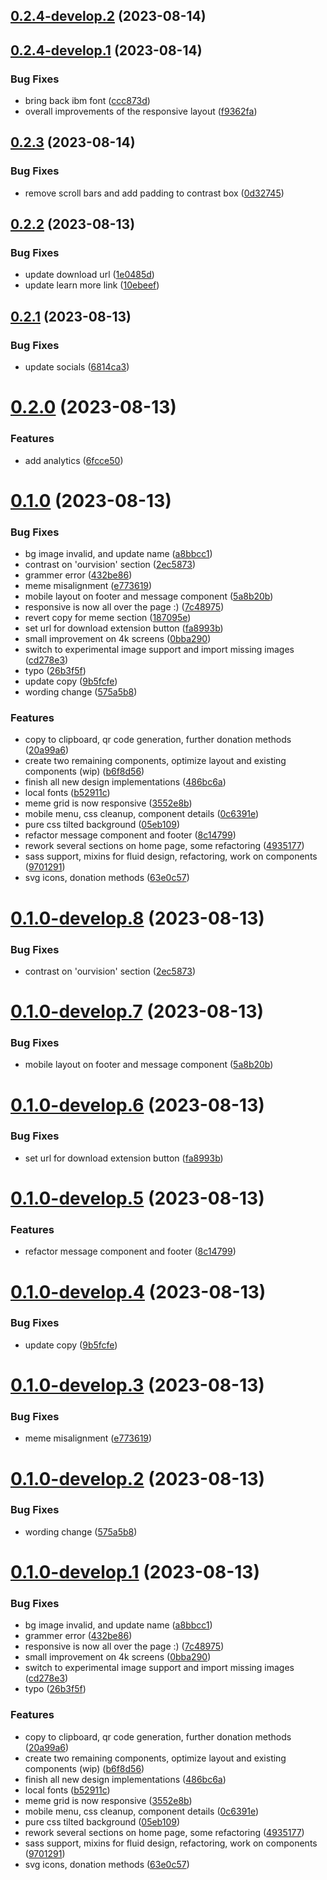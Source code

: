 ## [0.2.4-develop.2](https://git.lumeweb.com/LumeWeb/lumeweb.com/compare/v0.2.4-develop.1...v0.2.4-develop.2) (2023-08-14)

## [0.2.4-develop.1](https://git.lumeweb.com/LumeWeb/lumeweb.com/compare/v0.2.3...v0.2.4-develop.1) (2023-08-14)


### Bug Fixes

* bring back ibm font ([ccc873d](https://git.lumeweb.com/LumeWeb/lumeweb.com/commit/ccc873d547de3e9cd8ba1067d95d5ab5cfd8a9f4))
* overall improvements of the responsive layout ([f9362fa](https://git.lumeweb.com/LumeWeb/lumeweb.com/commit/f9362fa577172a017c8df26aefc88abba042b092))

## [0.2.3](https://git.lumeweb.com/LumeWeb/lumeweb.com/compare/v0.2.2...v0.2.3) (2023-08-14)


### Bug Fixes

* remove scroll bars and add padding to contrast box ([0d32745](https://git.lumeweb.com/LumeWeb/lumeweb.com/commit/0d32745b1817b84211404093a0e10e7015cf6b3e))

## [0.2.2](https://git.lumeweb.com/LumeWeb/lumeweb.com/compare/v0.2.1...v0.2.2) (2023-08-13)


### Bug Fixes

* update download url ([1e0485d](https://git.lumeweb.com/LumeWeb/lumeweb.com/commit/1e0485d1ccb74153557dcff46856350034594ec2))
* update learn more link ([10ebeef](https://git.lumeweb.com/LumeWeb/lumeweb.com/commit/10ebeefaed5292d492976b078d5a2dd5ef1f3c9e))

## [0.2.1](https://git.lumeweb.com/LumeWeb/lumeweb.com/compare/v0.2.0...v0.2.1) (2023-08-13)


### Bug Fixes

* update socials ([6814ca3](https://git.lumeweb.com/LumeWeb/lumeweb.com/commit/6814ca3be56753ea9159ac5f07847fe722b6f0b3))

# [0.2.0](https://git.lumeweb.com/LumeWeb/lumeweb.com/compare/v0.1.0...v0.2.0) (2023-08-13)


### Features

* add analytics ([6fcce50](https://git.lumeweb.com/LumeWeb/lumeweb.com/commit/6fcce50dab4d93aaa95520f89b676f40a29ea21d))

# [0.1.0](https://git.lumeweb.com/LumeWeb/lumeweb.com/compare/v0.0.1...v0.1.0) (2023-08-13)


### Bug Fixes

* bg image invalid, and update name ([a8bbcc1](https://git.lumeweb.com/LumeWeb/lumeweb.com/commit/a8bbcc19ec87ed09fb26512651deb7b5a4d1a098))
* contrast on 'ourvision' section ([2ec5873](https://git.lumeweb.com/LumeWeb/lumeweb.com/commit/2ec58730439533d5dbe329ae9a5def22c0c67566))
* grammer error ([432be86](https://git.lumeweb.com/LumeWeb/lumeweb.com/commit/432be86cc584543c560581936d63714db5037849))
* meme misalignment ([e773619](https://git.lumeweb.com/LumeWeb/lumeweb.com/commit/e773619524647074554005f18ec8840ddd06b1cb))
* mobile layout on footer and message component ([5a8b20b](https://git.lumeweb.com/LumeWeb/lumeweb.com/commit/5a8b20b16e1493d4a6238acd81718f8b500c1ac4))
* responsive is now all over the page :) ([7c48975](https://git.lumeweb.com/LumeWeb/lumeweb.com/commit/7c48975f79720b88131c27a7559120597a4e3f5c))
* revert copy for meme section ([187095e](https://git.lumeweb.com/LumeWeb/lumeweb.com/commit/187095e54f22d58d933df59bb5fcab631fcb0831))
* set url for download extension button ([fa8993b](https://git.lumeweb.com/LumeWeb/lumeweb.com/commit/fa8993b2bd422cbc2bc09c467dbc1749a8a921bb))
* small improvement on 4k screens ([0bba290](https://git.lumeweb.com/LumeWeb/lumeweb.com/commit/0bba290f286b9f54a6b3e14c4c5e1d516f44dcf9))
* switch to experimental image support and import missing images ([cd278e3](https://git.lumeweb.com/LumeWeb/lumeweb.com/commit/cd278e3a466b59df6946634142aa17016b4024ff))
* typo ([26b3f5f](https://git.lumeweb.com/LumeWeb/lumeweb.com/commit/26b3f5f8788151a06dbcf83bb848918ccaf8d067))
* update copy ([9b5fcfe](https://git.lumeweb.com/LumeWeb/lumeweb.com/commit/9b5fcfea318a83f662ae436fce0444c2dd808040))
* wording change ([575a5b8](https://git.lumeweb.com/LumeWeb/lumeweb.com/commit/575a5b81495b3560a8146d4d35cd4a0064d37a32))


### Features

* copy to clipboard, qr code generation, further donation methods ([20a99a6](https://git.lumeweb.com/LumeWeb/lumeweb.com/commit/20a99a65d85fd55526ff0e3bee382794f7e528f5))
* create two remaining components, optimize layout and existing components (wip) ([b6f8d56](https://git.lumeweb.com/LumeWeb/lumeweb.com/commit/b6f8d567baaf5a6d0358e1dcb0de39ad081f32f0))
* finish all new design implementations ([486bc6a](https://git.lumeweb.com/LumeWeb/lumeweb.com/commit/486bc6ae7278e66aa2cd6f9d3e5c2df491d21960))
* local fonts ([b52911c](https://git.lumeweb.com/LumeWeb/lumeweb.com/commit/b52911cb51d2b3a4169da07a80ab39b9503492cf))
* meme grid is now responsive ([3552e8b](https://git.lumeweb.com/LumeWeb/lumeweb.com/commit/3552e8bb845d154a833a7e37ee30b2135e03bd79))
* mobile menu, css cleanup, component details ([0c6391e](https://git.lumeweb.com/LumeWeb/lumeweb.com/commit/0c6391e3a13e62f2c93035e8dd82577b63b42fd6))
* pure css tilted background ([05eb109](https://git.lumeweb.com/LumeWeb/lumeweb.com/commit/05eb1099386f3cdf1f300a82d6bb2eee4c60f861))
* refactor message component and footer ([8c14799](https://git.lumeweb.com/LumeWeb/lumeweb.com/commit/8c14799f5a0136cffffd05d90e83a81f53954b81))
* rework several sections on home page, some refactoring ([4935177](https://git.lumeweb.com/LumeWeb/lumeweb.com/commit/4935177908f9411de0999048367cc384592f198a))
* sass support, mixins for fluid design, refactoring, work on components ([9701291](https://git.lumeweb.com/LumeWeb/lumeweb.com/commit/97012911aab8659d0ddb268a9bc54d72e1c37b6f))
* svg icons, donation methods ([63e0c57](https://git.lumeweb.com/LumeWeb/lumeweb.com/commit/63e0c57b0329f76609f6d9a55a37585dfce7f45d))

# [0.1.0-develop.8](https://git.lumeweb.com/LumeWeb/lumeweb.com/compare/v0.1.0-develop.7...v0.1.0-develop.8) (2023-08-13)


### Bug Fixes

* contrast on 'ourvision' section ([2ec5873](https://git.lumeweb.com/LumeWeb/lumeweb.com/commit/2ec58730439533d5dbe329ae9a5def22c0c67566))

# [0.1.0-develop.7](https://git.lumeweb.com/LumeWeb/lumeweb.com/compare/v0.1.0-develop.6...v0.1.0-develop.7) (2023-08-13)


### Bug Fixes

* mobile layout on footer and message component ([5a8b20b](https://git.lumeweb.com/LumeWeb/lumeweb.com/commit/5a8b20b16e1493d4a6238acd81718f8b500c1ac4))

# [0.1.0-develop.6](https://git.lumeweb.com/LumeWeb/lumeweb.com/compare/v0.1.0-develop.5...v0.1.0-develop.6) (2023-08-13)


### Bug Fixes

* set url for download extension button ([fa8993b](https://git.lumeweb.com/LumeWeb/lumeweb.com/commit/fa8993b2bd422cbc2bc09c467dbc1749a8a921bb))

# [0.1.0-develop.5](https://git.lumeweb.com/LumeWeb/lumeweb.com/compare/v0.1.0-develop.4...v0.1.0-develop.5) (2023-08-13)


### Features

* refactor message component and footer ([8c14799](https://git.lumeweb.com/LumeWeb/lumeweb.com/commit/8c14799f5a0136cffffd05d90e83a81f53954b81))

# [0.1.0-develop.4](https://git.lumeweb.com/LumeWeb/lumeweb.com/compare/v0.1.0-develop.3...v0.1.0-develop.4) (2023-08-13)


### Bug Fixes

* update copy ([9b5fcfe](https://git.lumeweb.com/LumeWeb/lumeweb.com/commit/9b5fcfea318a83f662ae436fce0444c2dd808040))

# [0.1.0-develop.3](https://git.lumeweb.com/LumeWeb/lumeweb.com/compare/v0.1.0-develop.2...v0.1.0-develop.3) (2023-08-13)


### Bug Fixes

* meme misalignment ([e773619](https://git.lumeweb.com/LumeWeb/lumeweb.com/commit/e773619524647074554005f18ec8840ddd06b1cb))

# [0.1.0-develop.2](https://git.lumeweb.com/LumeWeb/lumeweb.com/compare/v0.1.0-develop.1...v0.1.0-develop.2) (2023-08-13)


### Bug Fixes

* wording change ([575a5b8](https://git.lumeweb.com/LumeWeb/lumeweb.com/commit/575a5b81495b3560a8146d4d35cd4a0064d37a32))

# [0.1.0-develop.1](https://git.lumeweb.com/LumeWeb/lumeweb.com/compare/v0.0.1...v0.1.0-develop.1) (2023-08-13)


### Bug Fixes

* bg image invalid, and update name ([a8bbcc1](https://git.lumeweb.com/LumeWeb/lumeweb.com/commit/a8bbcc19ec87ed09fb26512651deb7b5a4d1a098))
* grammer error ([432be86](https://git.lumeweb.com/LumeWeb/lumeweb.com/commit/432be86cc584543c560581936d63714db5037849))
* responsive is now all over the page :) ([7c48975](https://git.lumeweb.com/LumeWeb/lumeweb.com/commit/7c48975f79720b88131c27a7559120597a4e3f5c))
* small improvement on 4k screens ([0bba290](https://git.lumeweb.com/LumeWeb/lumeweb.com/commit/0bba290f286b9f54a6b3e14c4c5e1d516f44dcf9))
* switch to experimental image support and import missing images ([cd278e3](https://git.lumeweb.com/LumeWeb/lumeweb.com/commit/cd278e3a466b59df6946634142aa17016b4024ff))
* typo ([26b3f5f](https://git.lumeweb.com/LumeWeb/lumeweb.com/commit/26b3f5f8788151a06dbcf83bb848918ccaf8d067))


### Features

* copy to clipboard, qr code generation, further donation methods ([20a99a6](https://git.lumeweb.com/LumeWeb/lumeweb.com/commit/20a99a65d85fd55526ff0e3bee382794f7e528f5))
* create two remaining components, optimize layout and existing components (wip) ([b6f8d56](https://git.lumeweb.com/LumeWeb/lumeweb.com/commit/b6f8d567baaf5a6d0358e1dcb0de39ad081f32f0))
* finish all new design implementations ([486bc6a](https://git.lumeweb.com/LumeWeb/lumeweb.com/commit/486bc6ae7278e66aa2cd6f9d3e5c2df491d21960))
* local fonts ([b52911c](https://git.lumeweb.com/LumeWeb/lumeweb.com/commit/b52911cb51d2b3a4169da07a80ab39b9503492cf))
* meme grid is now responsive ([3552e8b](https://git.lumeweb.com/LumeWeb/lumeweb.com/commit/3552e8bb845d154a833a7e37ee30b2135e03bd79))
* mobile menu, css cleanup, component details ([0c6391e](https://git.lumeweb.com/LumeWeb/lumeweb.com/commit/0c6391e3a13e62f2c93035e8dd82577b63b42fd6))
* pure css tilted background ([05eb109](https://git.lumeweb.com/LumeWeb/lumeweb.com/commit/05eb1099386f3cdf1f300a82d6bb2eee4c60f861))
* rework several sections on home page, some refactoring ([4935177](https://git.lumeweb.com/LumeWeb/lumeweb.com/commit/4935177908f9411de0999048367cc384592f198a))
* sass support, mixins for fluid design, refactoring, work on components ([9701291](https://git.lumeweb.com/LumeWeb/lumeweb.com/commit/97012911aab8659d0ddb268a9bc54d72e1c37b6f))
* svg icons, donation methods ([63e0c57](https://git.lumeweb.com/LumeWeb/lumeweb.com/commit/63e0c57b0329f76609f6d9a55a37585dfce7f45d))
